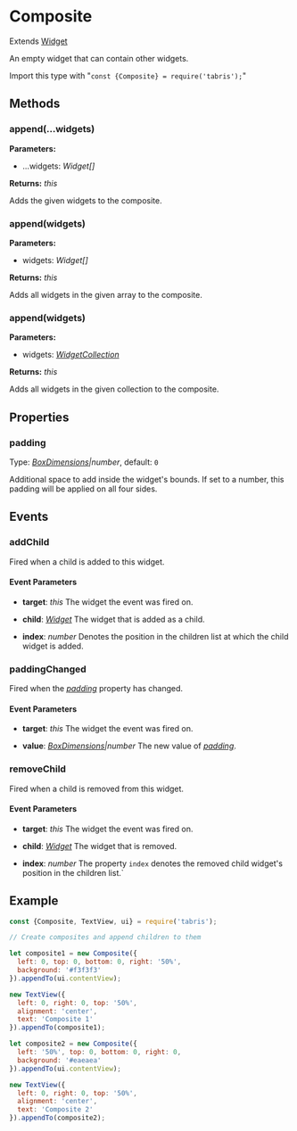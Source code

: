 ---
---
# Composite

Extends [Widget](Widget.md)

An empty widget that can contain other widgets.

Import this type with "`const {Composite} = require('tabris');`"

## Methods

### append(...widgets)


**Parameters:** 

- ...widgets: *Widget[]*

**Returns:** *this*

Adds the given widgets to the composite.

### append(widgets)


**Parameters:** 

- widgets: *Widget[]*

**Returns:** *this*

Adds all widgets in the given array to the composite.

### append(widgets)


**Parameters:** 

- widgets: *[WidgetCollection](WidgetCollection.md)*

**Returns:** *this*

Adds all widgets in the given collection to the composite.


## Properties

### padding


Type: *[BoxDimensions](../types.md#boxdimensions)\|number*, default: `0`

Additional space to add inside the widget's bounds. If set to a number, this padding will be applied on all four sides.


## Events

### addChild

Fired when a child is added to this widget.

#### Event Parameters 
- **target**: *this*
    The widget the event was fired on.

- **child**: *[Widget](Widget.md)*
    The widget that is added as a child.

- **index**: *number*
    Denotes the position in the children list at which the child widget is added.


### paddingChanged

Fired when the [*padding*](#padding) property has changed.

#### Event Parameters 
- **target**: *this*
    The widget the event was fired on.

- **value**: *[BoxDimensions](../types.md#boxdimensions)\|number*
    The new value of [*padding*](#padding).


### removeChild

Fired when a child is removed from this widget.

#### Event Parameters 
- **target**: *this*
    The widget the event was fired on.

- **child**: *[Widget](Widget.md)*
    The widget that is removed.

- **index**: *number*
    The property `index` denotes the removed child widget's position in the children list.`





## Example
```js
const {Composite, TextView, ui} = require('tabris');

// Create composites and append children to them

let composite1 = new Composite({
  left: 0, top: 0, bottom: 0, right: '50%',
  background: '#f3f3f3'
}).appendTo(ui.contentView);

new TextView({
  left: 0, right: 0, top: '50%',
  alignment: 'center',
  text: 'Composite 1'
}).appendTo(composite1);

let composite2 = new Composite({
  left: '50%', top: 0, bottom: 0, right: 0,
  background: '#eaeaea'
}).appendTo(ui.contentView);

new TextView({
  left: 0, right: 0, top: '50%',
  alignment: 'center',
  text: 'Composite 2'
}).appendTo(composite2);
```